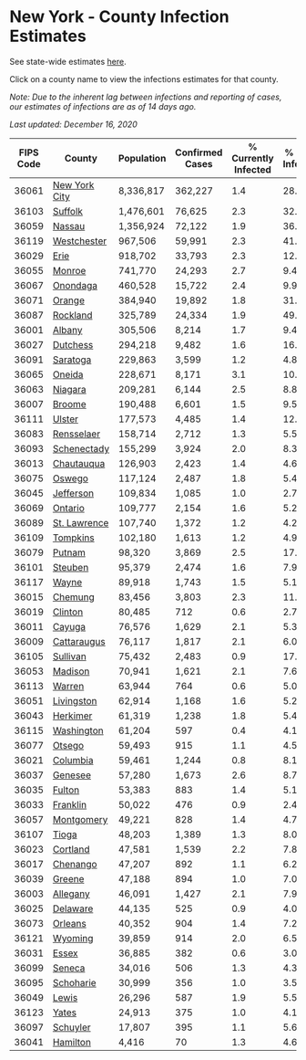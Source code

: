 # New York - County Infection Estimates

See state-wide estimates [here](/infections/us-ny).

Click on a county name to view the infections estimates for that county.

*Note: Due to the inherent lag between infections and reporting of cases, our estimates of infections are as of 14 days ago.*

*Last updated: December 16, 2020*

|   FIPS Code |                         County |   Population |   Confirmed Cases |   % Currently Infected |   % Total Infected |
|-------------|--------------------------------|--------------|-------------------|------------------------|--------------------|
|       36061 | [New York City](new-york-city) |    8,336,817 |           362,227 |                    1.4 |               28.3 |
|       36103 |             [Suffolk](suffolk) |    1,476,601 |            76,625 |                    2.3 |               32.4 |
|       36059 |               [Nassau](nassau) |    1,356,924 |            72,122 |                    1.9 |               36.1 |
|       36119 |     [Westchester](westchester) |      967,506 |            59,991 |                    2.3 |               41.9 |
|       36029 |                   [Erie](erie) |      918,702 |            33,793 |                    2.3 |               12.0 |
|       36055 |               [Monroe](monroe) |      741,770 |            24,293 |                    2.7 |                9.4 |
|       36067 |           [Onondaga](onondaga) |      460,528 |            15,722 |                    2.4 |                9.9 |
|       36071 |               [Orange](orange) |      384,940 |            19,892 |                    1.8 |               31.8 |
|       36087 |           [Rockland](rockland) |      325,789 |            24,334 |                    1.9 |               49.8 |
|       36001 |               [Albany](albany) |      305,506 |             8,214 |                    1.7 |                9.4 |
|       36027 |           [Dutchess](dutchess) |      294,218 |             9,482 |                    1.6 |               16.5 |
|       36091 |           [Saratoga](saratoga) |      229,863 |             3,599 |                    1.2 |                4.8 |
|       36065 |               [Oneida](oneida) |      228,671 |             8,171 |                    3.1 |               10.1 |
|       36063 |             [Niagara](niagara) |      209,281 |             6,144 |                    2.5 |                8.8 |
|       36007 |               [Broome](broome) |      190,488 |             6,601 |                    1.5 |                9.5 |
|       36111 |               [Ulster](ulster) |      177,573 |             4,485 |                    1.4 |               12.0 |
|       36083 |       [Rensselaer](rensselaer) |      158,714 |             2,712 |                    1.3 |                5.5 |
|       36093 |     [Schenectady](schenectady) |      155,299 |             3,924 |                    2.0 |                8.3 |
|       36013 |       [Chautauqua](chautauqua) |      126,903 |             2,423 |                    1.4 |                4.6 |
|       36075 |               [Oswego](oswego) |      117,124 |             2,487 |                    1.8 |                5.4 |
|       36045 |         [Jefferson](jefferson) |      109,834 |             1,085 |                    1.0 |                2.7 |
|       36069 |             [Ontario](ontario) |      109,777 |             2,154 |                    1.6 |                5.2 |
|       36089 |   [St. Lawrence](st.-lawrence) |      107,740 |             1,372 |                    1.2 |                4.2 |
|       36109 |           [Tompkins](tompkins) |      102,180 |             1,613 |                    1.2 |                4.9 |
|       36079 |               [Putnam](putnam) |       98,320 |             3,869 |                    2.5 |               17.7 |
|       36101 |             [Steuben](steuben) |       95,379 |             2,474 |                    1.6 |                7.9 |
|       36117 |                 [Wayne](wayne) |       89,918 |             1,743 |                    1.5 |                5.1 |
|       36015 |             [Chemung](chemung) |       83,456 |             3,803 |                    2.3 |               11.7 |
|       36019 |             [Clinton](clinton) |       80,485 |               712 |                    0.6 |                2.7 |
|       36011 |               [Cayuga](cayuga) |       76,576 |             1,629 |                    2.1 |                5.3 |
|       36009 |     [Cattaraugus](cattaraugus) |       76,117 |             1,817 |                    2.1 |                6.0 |
|       36105 |           [Sullivan](sullivan) |       75,432 |             2,483 |                    0.9 |               17.8 |
|       36053 |             [Madison](madison) |       70,941 |             1,621 |                    2.1 |                7.6 |
|       36113 |               [Warren](warren) |       63,944 |               764 |                    0.6 |                5.0 |
|       36051 |       [Livingston](livingston) |       62,914 |             1,168 |                    1.6 |                5.2 |
|       36043 |           [Herkimer](herkimer) |       61,319 |             1,238 |                    1.8 |                5.4 |
|       36115 |       [Washington](washington) |       61,204 |               597 |                    0.4 |                4.1 |
|       36077 |               [Otsego](otsego) |       59,493 |               915 |                    1.1 |                4.5 |
|       36021 |           [Columbia](columbia) |       59,461 |             1,244 |                    0.8 |                8.1 |
|       36037 |             [Genesee](genesee) |       57,280 |             1,673 |                    2.6 |                8.7 |
|       36035 |               [Fulton](fulton) |       53,383 |               883 |                    1.4 |                5.1 |
|       36033 |           [Franklin](franklin) |       50,022 |               476 |                    0.9 |                2.4 |
|       36057 |       [Montgomery](montgomery) |       49,221 |               828 |                    1.4 |                4.7 |
|       36107 |                 [Tioga](tioga) |       48,203 |             1,389 |                    1.3 |                8.0 |
|       36023 |           [Cortland](cortland) |       47,581 |             1,539 |                    2.2 |                7.8 |
|       36017 |           [Chenango](chenango) |       47,207 |               892 |                    1.1 |                6.2 |
|       36039 |               [Greene](greene) |       47,188 |               894 |                    1.0 |                7.0 |
|       36003 |           [Allegany](allegany) |       46,091 |             1,427 |                    2.1 |                7.9 |
|       36025 |           [Delaware](delaware) |       44,135 |               525 |                    0.9 |                4.0 |
|       36073 |             [Orleans](orleans) |       40,352 |               904 |                    1.4 |                7.2 |
|       36121 |             [Wyoming](wyoming) |       39,859 |               914 |                    2.0 |                6.5 |
|       36031 |                 [Essex](essex) |       36,885 |               382 |                    0.6 |                3.0 |
|       36099 |               [Seneca](seneca) |       34,016 |               506 |                    1.3 |                4.3 |
|       36095 |         [Schoharie](schoharie) |       30,999 |               356 |                    1.0 |                3.5 |
|       36049 |                 [Lewis](lewis) |       26,296 |               587 |                    1.9 |                5.5 |
|       36123 |                 [Yates](yates) |       24,913 |               375 |                    1.0 |                4.1 |
|       36097 |           [Schuyler](schuyler) |       17,807 |               395 |                    1.1 |                5.6 |
|       36041 |           [Hamilton](hamilton) |        4,416 |                70 |                    1.3 |                4.6 |